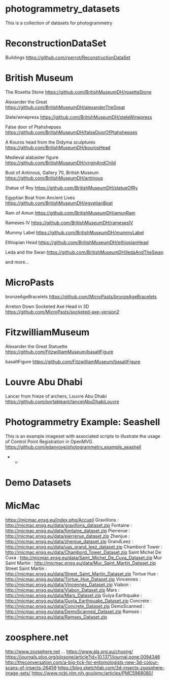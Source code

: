 # photogrammetry_datasets
This is a collection of datasets for photogrammetry

# ReconstructionDataSet
Buildings
https://github.com/rperrot/ReconstructionDataSet

# British Museum
The Rosetta Stone
https://github.com/BritishMuseumDH/rosettaStone

Alexander the Great
https://github.com/BritishMuseumDH/alexanderTheGreat

Stele/winepress
https://github.com/BritishMuseumDH/steleWinepress

False door of Ptahshepses
https://github.com/BritishMuseumDH/falseDoorOfPtahshepses

A Kouros head from the Didyma sculptures
https://github.com/BritishMuseumDH/kourosHead

Medieval alabaster figure
https://github.com/BritishMuseumDH/virginAndChild

Bust of Antinous, Gallery 70, British Museum
https://github.com/BritishMuseumDH/antinous

Statue of Roy
https://github.com/BritishMuseumDH/statueOfRy

Egyptian Boat from Ancient Lives
https://github.com/BritishMuseumDH/egyptianBoat

Ram of Amun
https://github.com/BritishMuseumDH/amunRam

Rameses IV
https://github.com/BritishMuseumDH/ramesesIV

Mummy Label
https://github.com/BritishMuseumDH/mummyLabel

Ethiopian Head
https://github.com/BritishMuseumDH/ethiopianHead

Leda and the Swan
https://github.com/BritishMuseumDH/ledaAndTheSwan

and more...

# MicroPasts
bronzeAgeBracelets
https://github.com/MicroPasts/bronzeAgeBracelets

Arreton Down Socketed Axe Head in 3D 
https://github.com/MicroPasts/socketed-axe-version2

# FitzwilliamMuseum
Alexander the Great Statuette
https://github.com/FitzwilliamMuseum/basaltFigure

basaltFigure
https://github.com/FitzwilliamMuseum/basaltFigure

# Louvre Abu Dhabi
Lancer from frieze of archers, Louvre Abu Dhabi
https://github.com/portableant/lancerAbuDhabiLouvre

# Photogrammetry Example: Seashell
This is an example imageset with associated scripts to illustrate the usage of Control Point Registration in OpenMVG.
https://github.com/edanvoye/photogrammetry_example_seashell
- -
# Demo Datasets

# MicMac 
https://micmac.ensg.eu/index.php/Accueil
    Gravillons : http://micmac.ensg.eu/data/gravillons_dataset.zip
    Fontaine : http://micmac.ensg.eu/data/fontaine_dataset.zip
    Pierrerue : http://micmac.ensg.eu/data/pierrerue_dataset.zip
    Zhenjue : http://micmac.ensg.eu/data/zhenjue_dataset.zip
    GrandLeez : http://micmac.ensg.eu/data/uas_grand_leez_dataset.zip
    Chambord Tower : http://micmac.ensg.eu/data/Chambord_Tower_Dataset.zip
    Saint Michel De Cuxa : http://micmac.ensg.eu/data/Saint_Michel_De_Cuxa_Dataset.zip
    Mur Saint Martin : http://micmac.ensg.eu/data/Mur_Saint_Martin_Dataset.zip
    Street Saint Martin : http://micmac.ensg.eu/data/Street_Saint_Martin_Dataset.zip
    Tortue Hue : http://micmac.ensg.eu/data/Tortue_Hue_Dataset.zip
    Vincennes : http://micmac.ensg.eu/data/Vincennes_Dataset.zip
    Viabon : http://micmac.ensg.eu/data/Viabon_Dataset.zip
    Mars : http://micmac.ensg.eu/data/Mars_Dataset.zip
    Gulya Earthquake : http://micmac.ensg.eu/data/Guyla_Earthquake_Dataset.zip
    Concrete : http://micmac.ensg.eu/data/Concrete_Dataset.zip
    DemoScanned : http://micmac.ensg.eu/data/DemoScanned_Dataset.zip
    Ramses : http://micmac.ensg.eu/data/Ramses_Dataset.zip
    
# zoosphere.net
http://www.zoosphere.net
...
https://www.ala.org.au/chuong/
https://journals.plos.org/plosone/article?id=10.1371/journal.pone.0094346
http://theconversation.com/a-big-tick-for-entomologists-new-3d-colour-scans-of-insects-26459
https://blog.sketchfab.com/3d-insects-zoosphere-image-sets/
https://www.ncbi.nlm.nih.gov/pmc/articles/PMC5968080/
